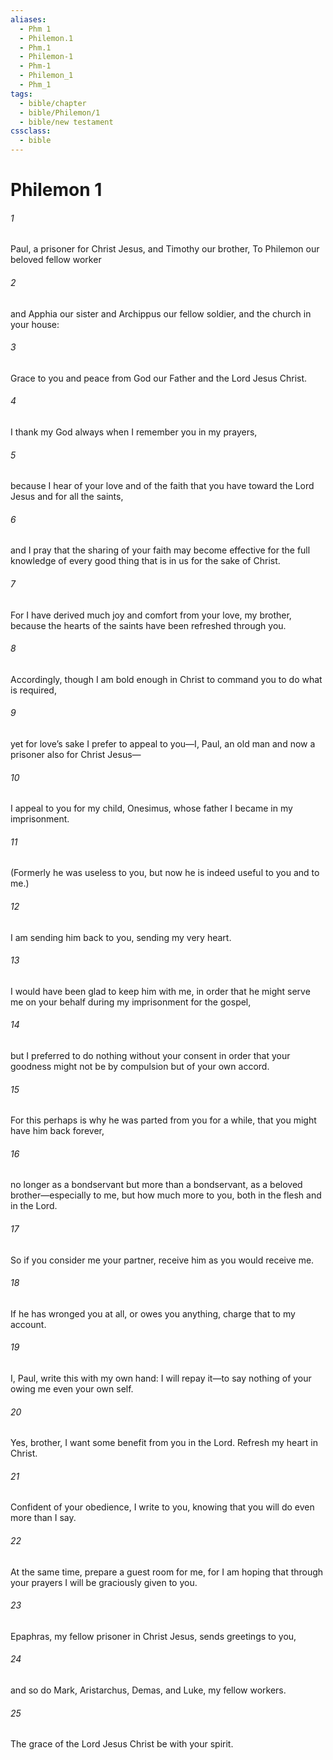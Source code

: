 ```yaml
---
aliases:
  - Phm 1
  - Philemon.1
  - Phm.1
  - Philemon-1
  - Phm-1
  - Philemon_1
  - Phm_1
tags:
  - bible/chapter
  - bible/Philemon/1
  - bible/new testament
cssclass:
  - bible
---
```


# Philemon 1

###### 1
Paul, a prisoner for Christ Jesus, and Timothy our brother, To Philemon our beloved fellow worker
###### 2
and Apphia our sister and Archippus our fellow soldier, and the church in your house:
###### 3
Grace to you and peace from God our Father and the Lord Jesus Christ.
###### 4
I thank my God always when I remember you in my prayers,
###### 5
because I hear of your love and of the faith that you have toward the Lord Jesus and for all the saints,
###### 6
and I pray that the sharing of your faith may become effective for the full knowledge of every good thing that is in us for the sake of Christ.
###### 7
For I have derived much joy and comfort from your love, my brother, because the hearts of the saints have been refreshed through you.
###### 8
Accordingly, though I am bold enough in Christ to command you to do what is required,
###### 9
yet for love’s sake I prefer to appeal to you—I, Paul, an old man and now a prisoner also for Christ Jesus—
###### 10
I appeal to you for my child, Onesimus, whose father I became in my imprisonment.
###### 11
(Formerly he was useless to you, but now he is indeed useful to you and to me.)
###### 12
I am sending him back to you, sending my very heart.
###### 13
I would have been glad to keep him with me, in order that he might serve me on your behalf during my imprisonment for the gospel,
###### 14
but I preferred to do nothing without your consent in order that your goodness might not be by compulsion but of your own accord.
###### 15
For this perhaps is why he was parted from you for a while, that you might have him back forever,
###### 16
no longer as a bondservant but more than a bondservant, as a beloved brother—especially to me, but how much more to you, both in the flesh and in the Lord.
###### 17
So if you consider me your partner, receive him as you would receive me.
###### 18
If he has wronged you at all, or owes you anything, charge that to my account.
###### 19
I, Paul, write this with my own hand: I will repay it—to say nothing of your owing me even your own self.
###### 20
Yes, brother, I want some benefit from you in the Lord. Refresh my heart in Christ.
###### 21
Confident of your obedience, I write to you, knowing that you will do even more than I say.
###### 22
At the same time, prepare a guest room for me, for I am hoping that through your prayers I will be graciously given to you.
###### 23
Epaphras, my fellow prisoner in Christ Jesus, sends greetings to you,
###### 24
and so do Mark, Aristarchus, Demas, and Luke, my fellow workers.
###### 25
The grace of the Lord Jesus Christ be with your spirit.


